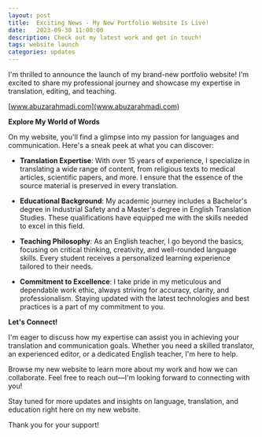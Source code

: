 ```yaml
---
layout: post
title:  Exciting News - My New Portfolio Website Is Live!
date:   2023-09-30 11:00:00
description: Check out my latest work and get in touch!
tags: website launch
categories: updates
---
```


I'm thrilled to announce the launch of my brand-new portfolio website! I'm excited to share my professional journey and showcase my expertise in translation, editing, and teaching.

[www.abuzarahmadi.com](www.abuzarahmadi.com)

**Explore My World of Words**

On my website, you'll find a glimpse into my passion for languages and communication. Here's a sneak peek at what you can discover:

- **Translation Expertise**: With over 15 years of experience, I specialize in translating a wide range of content, from religious texts to medical articles, scientific papers, and more. I ensure that the essence of the source material is preserved in every translation.

- **Educational Background**: My academic journey includes a Bachelor's degree in Industrial Safety and a Master's degree in English Translation Studies. These qualifications have equipped me with the skills needed to excel in this field.

- **Teaching Philosophy**: As an English teacher, I go beyond the basics, focusing on critical thinking, creativity, and well-rounded language skills. Every student receives a personalized learning experience tailored to their needs.

- **Commitment to Excellence**: I take pride in my meticulous and dependable work ethic, always striving for accuracy, clarity, and professionalism. Staying updated with the latest technologies and best practices is a part of my commitment to you.

**Let's Connect!**

I'm eager to discuss how my expertise can assist you in achieving your translation and communication goals. Whether you need a skilled translator, an experienced editor, or a dedicated English teacher, I'm here to help.

Browse my new website to learn more about my work and how we can collaborate. Feel free to reach out—I'm looking forward to connecting with you!

Stay tuned for more updates and insights on language, translation, and education right here on my new website.

Thank you for your support!
